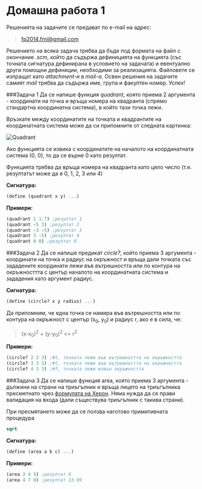 Домашна работа 1
=========

Решенията на задачите се предават по e-mail на адрес:

>fp2014.fmi@gmail.com

Решението на всяка задача трябва да бъде под формата на файл с окончание *.scm*, който да съдържа дефиницията на функцията (със точната сигнатура дефинирана в условието на задачата) и евентуално други помощни дефиниции, необходими за реализацията. Файловете се изпращат като *attachment-и* в *mail-a*. Освен решения на задачите самият *mail* трябва да съдържа име, група и факултен номер. Успех!

###Задача 1
Да се напише функция *quadrant*, която приема 2 аргумента - координати на точка и връща номера на квадранта (спрямо стандартна координатна система), в който тази точка лежи.

Връзкате между координатите на точката и квадрантите на координатната система може да си припомните от следната картинка:

![Quadrant](http://ctle.hccs.edu/gcpass/PREPMath/lessonimages/rcsgif3.GIF "Quadrant")

Ако функцията се извика с координатите на началото на координатната система (0, 0), то да се върне 0 като резултат.

Функцията трябва да връща номера на квадранта като цяло число (т.е. резултатът може да е 0, 1, 2, 3 или 4)

**Сигнатура:**

```scheme
(define (quadrant x y) ...)
```

**Примери:**

```scheme
(quadrant 1 1.7) ;резултат 1
(quadrant -5 3) ;резултат 2
(quadrant -3 -5) ;резултат 3
(quadrant 3 -5) ;резултат 4
(quadrant 0 0) ;резултат 0
```

###Задача 2
Да се напише предикат *circle?*, който приема 3 аргумента - координати на точка и радиус на окръжност и връща дали точката със зададените координати лежи във вътрешността или по контура на окръжносттта с център началото на координатната система и зададения като аргумент радиус.

**Сигнатура:**

```scheme
(define (circle? x y radius) ...)
```

Да припомним, че една точка се намира във вътрешността или по контура на окръжност с център (x<sub>0</sub>, y<sub>0</sub>) и радиус r, ако е в сила, че:

>(x-x<sub>0</sub>)<sup>2</sup> + (y-y<sub>0</sub>)<sup>2</sup> <= r<sup>2</sup>

**Примери:**

```scheme
(circle? 2 2 3) ;#t, точката лежи във вътрешността на окръжността
(circle? 3 3 5) ;#t, точката лежи във вътрешността на окръжността
(circle? 4 3 3) ;#f, точката лежи извън окръжността
```

###Задача 3
Да се напише функция area, която приема 3 аргумента - дължини на страни на триъгълник и връща лицето на триъгълника пресметнато чрез [формулата на Херон](http://en.wikipedia.org/wiki/Heron's_formula). Няма нужда да се прави валидация на входа (дали съществува триъгълник с такива страни).

При пресмятането може да се ползва наготово примитивната процедура 

```scheme
sqrt
```

**Сигнатура:**

```scheme
(define (area a b c) ...)
```

**Примери:**

```scheme
(area 3 4 5) ;резултат 6
(area 4 7 8) ;резултат 13.99
```

